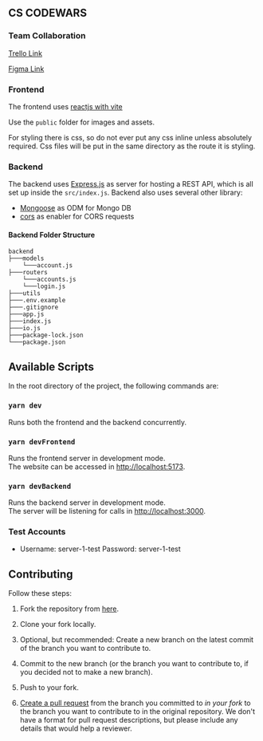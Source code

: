 ## CS CODEWARS

### Team Collaboration

[Trello Link](https://trello.com/invite/b/tnI3ug3L/ATTIf64c29a50c8cced0ecc33aa4697ef45660F6C5E4/code-wars)

[Figma Link](https://www.figma.com/file/KR3Tn7II7E7FsCbRkeHZ8E/Untitled?node-id=57%3A2&t=ClSuxoFhiG3wbPZy-1)

### Frontend

The frontend uses [reactjs with vite](https://vitejs.dev/)

Use the `public` folder for images and assets.

For styling there is css, so do not ever put any css inline unless absolutely required. Css files will be put in the same directory as the route it is styling.

### Backend

The backend uses [Express.js](https://expressjs.com/) as server for hosting a REST API, which is all set up inside the `src/index.js`.
Backend also uses several other library:

- [Mongoose](https://expressjs.com/) as ODM for Mongo DB
- [cors](https://www.npmjs.com/package/cors) as enabler for CORS requests

#### Backend Folder Structure

```
backend
├───models
    └───account.js
├───routers
    └───accounts.js
    └───login.js
├───utils
├───.env.example
├───.gitignore
├───app.js
├───index.js
├───io.js
├───package-lock.json
└───package.json
```

## Available Scripts

In the root directory of the project, the following commands are:

### `yarn dev`

Runs both the frontend and the backend concurrently.

### `yarn devFrontend`

Runs the frontend server in development mode.\
The website can be accessed in [http://localhost:5173](http://localhost:5173).

### `yarn devBackend`

Runs the backend server in development mode.\
The server will be listening for calls in [http://localhost:3000](http://localhost:3000).

### Test Accounts

- Username: server-1-test Password: server-1-test

## Contributing

Follow these steps:

1. Fork the repository from [here](https://github.com/H-isaac23/CodeWars).

2. Clone your fork locally.

3. Optional, but recommended: Create a new branch on the latest commit of the branch you want to contribute to.

4. Commit to the new branch (or the branch you want to contribute to, if you decided not to make a new branch).

5. Push to your fork.

6. [Create a pull request](https://github.com/H-isaac23/CodeWars/pulls) from the branch you committed to _in your fork_ to the branch you want to contribute to in the original repository. We don't have a format for pull request descriptions, but please include any details that would help a reviewer.
